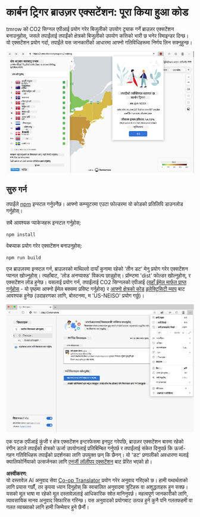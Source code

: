 <!--
CO_OP_TRANSLATOR_METADATA:
{
  "original_hash": "dd58ae1b7707034f055718c1b68bc8de",
  "translation_date": "2025-08-25T23:54:27+00:00",
  "source_file": "5-browser-extension/solution/translation/README.hi.md",
  "language_code": "ne"
}
-->
# कार्बन ट्रिगर ब्राउज़र एक्सटेंशन: पूरा किया हुआ कोड

tmrow को CO2 सिग्नल एपीआई प्रयोग गरेर बिजुलीको उपयोग ट्र्याक गर्ने ब्राउज़र एक्सटेंशन बनाउनुहोस्, जसले तपाईंलाई तपाईंको क्षेत्रको बिजुलीको उपयोग कत्तिको भारी छ भनेर रिमाइन्डर दिन्छ। यो एक्सटेंशन प्रयोग गर्दा, तपाईंले यस जानकारीको आधारमा आफ्नो गतिविधिहरूमा निर्णय लिन सक्नुहुन्छ।

![एक्सटेंशन स्क्रिनशट](../../../../../translated_images/extension-screenshot.0e7f5bfa110e92e3875e1bc9405edd45a3d2e02963e48900adb91926a62a5807.ne.png)

## सुरु गर्न

तपाईंले [npm](https://npmjs.com) इन्स्टल गर्नुपर्नेछ। आफ्नो कम्प्युटरमा एउटा फोल्डरमा यो कोडको प्रतिलिपि डाउनलोड गर्नुहोस्।

सबै आवश्यक प्याकेजहरू इन्स्टल गर्नुहोस्:

```
npm install
```

वेबप्याक प्रयोग गरेर एक्सटेंशन बनाउनुहोस्:

```
npm run build
```

एज ब्राउज़रमा इन्स्टल गर्न, ब्राउज़रको माथिल्लो दायाँ कुनामा रहेको 'तीन डट' मेनु प्रयोग गरेर एक्सटेंशन प्यानल खोज्नुहोस्। त्यहाँबाट, 'लोड अनप्याक्ड' विकल्प छान्नुहोस्। प्रॉम्प्टमा 'dist' फोल्डर खोल्नुहोस्, र एक्सटेंशन लोड हुनेछ। यसलाई प्रयोग गर्न, तपाईंलाई CO2 सिग्नलको एपीआई ([यहाँ ईमेल मार्फत प्राप्त गर्नुहोस्](https://www.co2snal.com/) - यो पृष्ठमा आफ्नो ईमेल बक्समा प्रविष्ट गर्नुहोस्) र [आफ्नो क्षेत्रको कोड](http://api.electricitymap.org/v3/zones) [इलेक्ट्रिसिटी म्याप](https://www.electricitymap.org/map) बाट आवश्यक हुनेछ (उदाहरणका लागि, बोस्टनमा, म 'US-NEISO' प्रयोग गर्छु)।

![installing](../../../../../translated_images/install-on-edge.78634f02842c48283726c531998679a6f03a45556b2ee99d8ff231fe41446324.ne.png)

एक पटक एपीआई कुंजी र क्षेत्र एक्सटेंशन इन्टरफेसमा इनपुट गरेपछि, ब्राउज़र एक्सटेंशन बारमा रहेको रंगीन डटले तपाईंको क्षेत्रको ऊर्जा उपयोगलाई प्रतिबिम्बित गर्नुपर्छ र तपाईंलाई संकेत दिनुपर्छ कि ऊर्जा-गहन गतिविधिहरू तपाईंको प्रदर्शनका लागि उपयुक्त छन् कि छैनन्। यो 'डट' प्रणालीको अवधारणा मलाई क्यालिफोर्नियाको उत्सर्जनका लागि [एनर्जी लॉलीपप एक्सटेंशन](https://energylollipop.com/) बाट प्रेरित भएको हो।

**अस्वीकरण**:  
यो दस्तावेज़ AI अनुवाद सेवा [Co-op Translator](https://github.com/Azure/co-op-translator) प्रयोग गरेर अनुवाद गरिएको छ। हामी यथार्थताको लागि प्रयास गर्छौं, तर कृपया ध्यान दिनुहोस् कि स्वचालित अनुवादमा त्रुटिहरू वा अशुद्धताहरू हुन सक्छ। यसको मूल भाषा मा रहेको मूल दस्तावेज़लाई आधिकारिक स्रोत मानिनुपर्छ। महत्वपूर्ण जानकारीको लागि, व्यावसायिक मानव अनुवाद सिफारिस गरिन्छ। यस अनुवादको प्रयोगबाट उत्पन्न हुने कुनै पनि गलतफहमी वा गलत व्याख्याको लागि हामी जिम्मेवार हुने छैनौं।